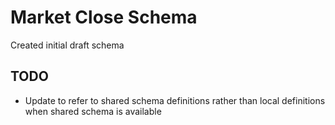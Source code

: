 # Market Close Schema

Created initial draft schema

## TODO
* Update to refer to shared schema definitions rather than local definitions when shared schema is available